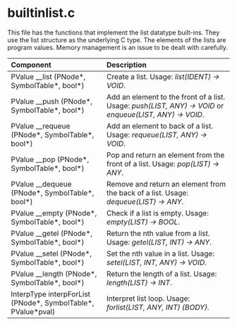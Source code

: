 # builtinlist.c

This file has the functions that implement the list datatype built-ins. They use the list structure as the underlying C type. The elements of the lists are program values. Memory management is an issue to be dealt with carefully.

|Component|Description|
|:---|:---|
|PValue __list (PNode\*, SymbolTable\*, bool\*)|Create a list. Usage: *list(IDENT) -> VOID*.|
|PValue __push (PNode\*, SymbolTable\*, bool\*)|Add an element to the front of a list. Usage: *push(LIST, ANY) -> VOID* or *enqueue(LIST, ANY) -> VOID*.|
|PValue __requeue (PNode\*, SymbolTable\*, bool\*)|Add an element to back of a list. Usage: *requeue(LIST, ANY) -> VOID*.|
|PValue __pop (PNode\*, SymbolTable\*, bool\*)|Pop and return an element from the front of a list. Usage: *pop(LIST) -> ANY*.|
|PValue __dequeue (PNode\*, SymbolTable\*, bool\*)|Remove and return an element from the back of a list. Usage: *dequeue(LIST) -> ANY*.|
|PValue __empty (PNode\*, SymbolTable\*, bool\*)|Check if a list is empty. Usage: *empty(LIST) -> BOOL*.|
|PValue __getel (PNode\*, SymbolTable\*, bool\*)|Return the nth value from a list. Usage: *getel(LIST, INT) -> ANY*.|
|PValue __setel (PNode\*, SymbolTable\*, bool\*)|Set the nth value in a list. Usage: *setel(LIST, INT, ANY) -> VOID*.|
|PValue __length (PNode\*, SymbolTable\*, bool\*)|Return the length of a list. Usage: *length(LIST) -> INT*.|
|InterpType interpForList (PNode\*, SymbolTable\*, PValue\*pval)|Interpret list loop. Usage: *forlist(LIST, ANY, INT) {BODY}*.|